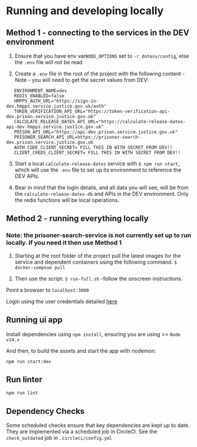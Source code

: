 # Running and developing locally
## Method 1 - connecting to the services in the DEV environment
1. Ensure that you have env var`NODE_OPTIONS` set to `-r dotenv/config`, else the `.env` file will not be read

2. Create a `.env` file in the root of the project with the following content - Note - you will need to get the secret values from DEV:
```   
   ENVIRONMENT_NAME=dev
   REDIS_ENABLED=false
   HMPPS_AUTH_URL="https://sign-in-dev.hmpps.service.justice.gov.uk/auth"
   TOKEN_VERIFICATION_API_URL="https://token-verification-api-dev.prison.service.justice.gov.uk"
   CALCULATE_RELEASE_DATES_API_URL="https://calculate-release-dates-api-dev.hmpps.service.justice.gov.uk"
   PRISON_API_URL="https://api-dev.prison.service.justice.gov.uk"
   PRISONER_SEARCH_API_URL=https://prisoner-search-dev.prison.service.justice.gov.uk
   AUTH_CODE_CLIENT_SECRET= FILL THIS IN WITH SECRET FROM DEV!!
   CLIENT_CREDS_CLIENT_SECRET= FILL THIS IN WITH SECRET FROM DEV!!
```   

3. Start a local `calculate-release-dates` service with `$ npm run start`, which will use the `.env` file to set
   up its environment to reference the DEV APIs.


4. Bear in mind that the login details, and all data you will see, will be from the `calculate-release-dates-db` and APIs in the DEV
   environment. Only the redis functions will be local operations.

## Method 2 - running everything locally
### Note: the prisoner-search-service is not currently set up to run locally. If you need it then use Method 1
1. Starting at the root folder of the project pull the latest images for the service and dependent containers using the following command.
   `$ docker-compose pull`

2. Then use the script:
   `$ run-full.sh` -follow the onscreen instructions.

Point a browser to `localhost:3000`

Login using the user credentials detailed [here](https://dsdmoj.atlassian.net/wiki/spaces/CS/pages/5710774603/Local+Development#Local-user-credentials)

## Running ui app
Install dependencies using `npm install`, ensuring you are using >= `Node v14.x`

And then, to build the assets and start the app with nodemon:

`npm run start:dev`

## Run linter

`npm run lint`

## Dependency Checks

Some scheduled checks ensure that key dependencies are kept up to date.
They are implemented via a scheduled job in CircleCI.
See the `check_outdated` job in `.circleci/config.yml`
